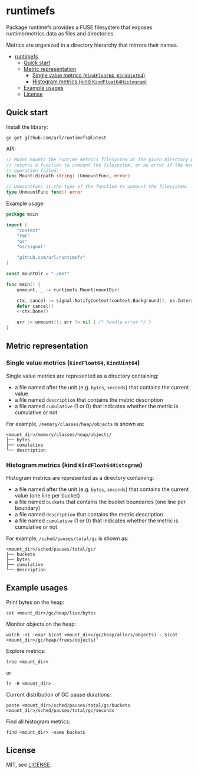 # runtimefs

Package runtimefs provides a FUSE filesystem that exposes runtime/metrics data as files and directories.

Metrics are organized in a directory hierarchy that mirrors their names.


- [runtimefs](#runtimefs)
  - [Quick start](#quick-start)
  - [Metric representation](#metric-representation)
    - [Single value metrics (`KindFloat64`, `KindUint64`)](#single-value-metrics-kindfloat64-kinduint64)
    - [Histogram metrics (kind `KindFloat64Histogram`)](#histogram-metrics-kind-kindfloat64histogram)
  - [Example usages](#example-usages)
  - [License](#license)


## Quick start

Install the library:

```
go get github.com/arl/runtimefs@latest
```

API:

```go
// Mount mounts the runtime metrics filesystem at the given directory path. It
// returns a function to unmount the filesystem, or an error if the mount
// operation failed.
func Mount(dirpath string) (UnmountFunc, error)

// UnmountFunc is the type of the function to unmount the filesystem.
type UnmountFunc func() error
```

Example usage:

```go
package main

import (
	"context"
	"fmt"
	"os"
	"os/signal"

	"github.com/arl/runtimefs"
)

const mountDir = "./mnt"

func main() {
	unmount, _ := runtimefs.Mount(mountDir)

	ctx, cancel := signal.NotifyContext(context.Background(), os.Interrupt)
	defer cancel()
	<-ctx.Done()

	err := unmount(); err != nil { /* handle error */ }
}
```

## Metric representation


### Single value metrics (`KindFloat64`, `KindUint64`)

Single value metrics are represented as a directory containing:
 - a file named after the unit (e.g. `bytes`, `seconds`) that contains the current value
 - a file named `description` that contains the metric description
 - a file named `cumulative` (1 or 0) that indicates whether the metric is cumulative or not

For example, `/memory/classes/heap/objects` is shown as:

    <mount_dir>/memory/classes/heap/objects/
    ├── bytes
    ├── cumulative
    └── description


### Histogram metrics (kind `KindFloat64Histogram`)

Histogram metrics are represented as a directory containing:
 - a file named after the unit (e.g. `bytes`, `seconds`) that contains the current value (one line per bucket)
 - a file named `buckets` that contains the bucket boundaries (one line per boundary)
 - a file named `description` that contains the metric description
 - a file named `cumulative` (1 or 0) that indicates whether the metric is cumulative or not

For example, `/sched/pauses/total/gc` is shown as:

    <mount_dir>/sched/pauses/total/gc/
    ├── buckets
    ├── bytes
    ├── cumulative
    └── description



## Example usages


Print bytes on the heap:
```
cat <mount_dir>/gc/heap/live/bytes
```

Monitor objects on the heap:
```
watch -n1 'expr $(cat <mount_dir>/gc/heap/allocs/objects) - $(cat <mount_dir>/gc/heap/frees/objects)'
```

Explore metrics:
```
tree <mount_dir>
```
or 
```
ls -R <mount_dir>
``` 

Current distribution of GC pause durations:
```
paste <mount_dir>/sched/pauses/total/gc/buckets <mount_dir>/sched/pauses/total/gc/seconds
```

Find all histogram metrics:
```
find <mount_dir> -name buckets
```

## License

MIT, see [LICENSE](LICENSE).
